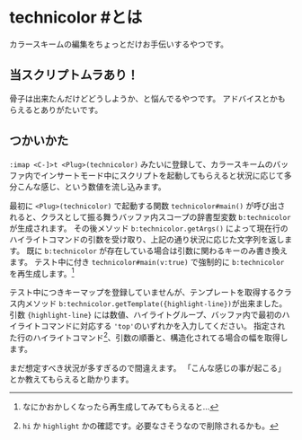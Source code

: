 # technicolor \#とは

カラースキームの編集をちょっとだけお手伝いするやつです。

## 当スクリプトムラあり！

骨子は出来たんだけどどうしようか、と悩んでるやつです。
アドバイスとかもらえるとありがたいです。

## つかいかた

`:imap <C-]>t <Plug>(technicolor)` みたいに登録して、カラースキームのバッファ内でインサートモード中にスクリプトを起動してもらえると状況に応じて多分こんな感じ、という数値を流し込みます。

最初に `<Plug>(technicolor)` で起動する関数 `technicolor#main()` が呼び出されると、クラスとして振る舞うバッファ内スコープの辞書型変数 `b:technicolor` が生成されます。
その後メソッド `b:technicolor.getArgs()` によって現在行のハイライトコマンドの引数を受け取り、上記の通り状況に応じた文字列を返します。
既に `b:technicolor` が存在している場合は引数に関わるキーのみ書き換えます。
テスト中に付き `technicolor#main(v:true)` で強制的に `b:technicolor` を再生成します。[^technicolor-args]

テスト中につきキーマップを登録していませんが、テンプレートを取得するクラス内メソッド `b:technicolor.getTemplate({highlight-line})`が出来ました。
引数 `{highlight-line}` には数値、ハイライトグループ、バッファ内で最初のハイライトコマンドに対応する `'top'`のいずれかを入力してください。
指定された行のハイライトコマンド[^highlight-command]、引数の順番と、構造化されてる場合の幅を取得します。

まだ想定すべき状況が多すぎるので間違えます。
「こんな感じの事が起こる」とか教えてもらえると助かります。

[^technicolor-args]: なにかおかしくなったら再生成してみてもらえると…
[^highlight-command]: `hi` か `highlight` かの確認です。必要なさそうなので削除されるかも。
